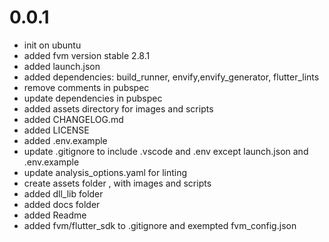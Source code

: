 # 0.0.1
- init on ubuntu
- added fvm version stable 2.8.1
- added launch.json
- added dependencies: build_runner, envify,envify_generator, flutter_lints
- remove comments in pubspec
- update dependencies in pubspec
- added assets directory for images and scripts
- added CHANGELOG.md
- added LICENSE
- added .env.example
- update .gitignore to include .vscode and .env except launch.json and .env.example
- update analysis_options.yaml for linting
- create assets folder , with images and scripts
- added dll_lib folder
- added docs folder
- added Readme
- added fvm/flutter_sdk to .gitignore and exempted fvm_config.json